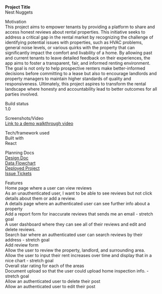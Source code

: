 **Project Title**  
Nest Nuggets  

Motivation  
This project aims to empower tenants by providing a platform to share and access honest reviews about rental properties. This initiative seeks to address a critical gap in the rental market by recognizing the challenge of identifying potential issues with properties, such as HVAC problems, general noise levels, or various quirks with the property that can significantly impact the comfort and livability of a home. By allowing past and current tenants to leave detailed feedback on their experiences, the app aims to foster a transparent, fair, and informed renting environment. The goal is not only to help prospective renters make better-informed decisions before committing to a lease but also to encourage landlords and property managers to maintain higher standards of quality and responsiveness. Ultimately, this project aspires to transform the rental landscape where honesty and accountability lead to better outcomes for all parties involved.

Build status  
1.0  

Screenshots/Video  
[Link to a demo walkthrough video](https://drive.google.com/file/d/1dGiXw3o6N1XQfL06IbAocRQ9JDfGc6zL/view?usp=sharing)  

Tech/framework used  
Built with  
React  

Planning Docs  
[Design Doc](https://drive.google.com/file/d/1y_8Nk5bb_w8uC-CBfwz9N1xtQcoyLFZO/view?usp=sharing)  
[Data Flowchart](https://drawsql.app/teams/jesses-team-7/diagrams/nest-nuggets)  
[Deployed Project](https://deploy-preview-49--nestnuggets.netlify.app/)  
[Issue Tickets](https://github.com/jgramirez0210/NestNuggets/issues)  

Features  
Home page where a user can view reviews  
As an unauthenticated user, I want to be able to see reviews but not click details about them or add a review.  
A details page where an authenticated user can see further info about a property   
Add a report form for inaccurate reviews that sends me an email - stretch goal   
A user dashboard where they can see all of their reviews and edit and delete reviews.   
Search bar where an authenticated user can search reviews by their address - stretch goal  
Add review form  
Allow the user to review the property, landlord, and surrounding area.  
Allow the user to input their rent increases over time and display that in a nice chart - stretch goal  
Overall star rating for each of the areas   
Document upload so that the user could upload home inspection info. - stretch goal  
Allow an authenticated user to delete their post  
Allow an authenticated user to edit their post  
